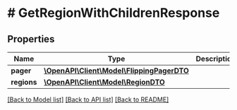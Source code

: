 # # GetRegionWithChildrenResponse

## Properties

Name | Type | Description | Notes
------------ | ------------- | ------------- | -------------
**pager** | [**\OpenAPI\Client\Model\FlippingPagerDTO**](FlippingPagerDTO.md) |  | [optional]
**regions** | [**\OpenAPI\Client\Model\RegionDTO**](RegionDTO.md) |  | [optional]

[[Back to Model list]](../../README.md#models) [[Back to API list]](../../README.md#endpoints) [[Back to README]](../../README.md)
